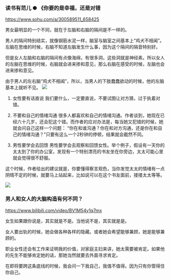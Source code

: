 ### 读书有范儿 ● 《你要的是幸福，还是对错
https://www.sohu.com/a/300589511_658425

男女最明显的一个不同，就在于左脑和右脑的隔间是不一样的。

男人的隔间特别结实，就像钢筋水泥一样，脑室与脑室之间基本上“鸡犬不相闻”。左脑在思维的时候，右脑不知道左脑发生什么事，因为这个隔间的隔音特别好。

但是女人左脑和右脑的隔间有点像海绵，有很多洞，这些洞就是神经素。所以女人的左脑在思维的时候，右脑就会进来掺和意见，那么右脑在感受的时候，左脑也会进来掺和意见。

由于男人的左右脑“鸡犬不相闻”，所以，当男人的下肢蠢蠢欲动的时候，他的左脑基本上就听不见。
![](http://5b0988e595225.cdn.sohucs.com/images/20190312/b5f872940735469c8a7799e8e35b173c.jpeg)

1. 女性要有话直说
我们要什么，一定要直说，不要试图让对方猜，过于执着对错。

2. 不要和自己的情绪沟通
很多人都喜欢和自己的情绪沟通。作者谈到，她现在已经六十几岁，还会犯这个错。而作者的应对办法是，每当她又犯错的时候，她就会问自己这样一个问题：
“你在和谁沟通？你在和对方沟通，还是你在和自己的情绪沟通？”只要有这么一个2秒钟的停顿，结果就会截然不同。

3. 男性要学会去回馈
男性要学会去观察和回馈女性。举个例子，假设有一天你的太太到了你的办公室，发现有一个特别漂亮的书友坐在你旁边，太太可能心里就会觉得很不舒服。

这个时候，作者给出的建议就是，你要懂得察言观色，当你发觉太太的情绪有一点阴晴不定的时候，就要马上站起来，比如说可以在这个书友面前，搂搂太太等等。

![](http://5b0988e595225.cdn.sohucs.com/images/20190312/140748c9059f483ca3b076e33e9af517.jpeg)

### 男人和女人的大脑构造有何不同？
https://www.bilibili.com/video/BV1M54y1q7mx

女生如果跟你说是，其实就是不是。当他说不是，其实就是是。

女人要出轨的时候，她会做各种各样的隐藏。或者她会希望能够兼顾，她是能够兼顾的。

职业女性还会有工作来证明我的价值，对家庭主妇来讲，她太需要被肯定。如果他的先生不能够肯定她的话，那她当然就要去外面寻求肯定。

在即将要跨这条底线的时候，我会问一下我自己，我值不值得。因为只有你管得住你自己。
